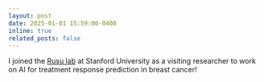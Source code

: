 ```yaml
---
layout: post
date: 2025-01-01 15:59:00-0400
inline: true
related_posts: false
---
```


I joined the [Rusu lab](https://med.stanford.edu/rusulab) at Stanford University as a visiting researcher to work on AI for treatment response prediction in breast cancer!